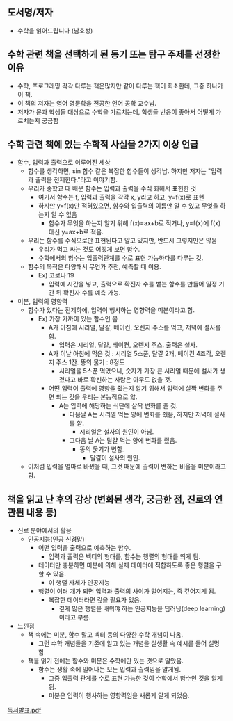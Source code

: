   ## 도서명/저자
- 수학을 읽어드립니다 (남호성)

## 수학 관련 책을 선택하게 된 동기 또는 탐구 주제를 선정한 이유
- 수학, 프로그래밍 각각 다루는 책은많지만 같이 다루는 책이 희소한데, 그중 하나가 이 책. 
- 이 책의 저자는 영어 영문학을 전공한 언어 공학 교수님. 
- 저자가 문과 학생들 대상으로 수학을 가르치는데, 학생들 반응이 좋아서 어떻게 가르치는지 궁금함 

## 수학 관련 책에 있는 수학적 사실을 2가지 이상 언급
- 함수, 입력과 출력으로 이루어진 세상 
  - 함수를 생각하면, sin 함수 같은 복잡한 함수들이 생각남. 하지만 저자는 "입력과 출력을 전제한다."라고 이야기함.
  - 우리가 중학교 때 배운 함수는 입력과 출력을 수식 화해서 표현한 것
    - 여기서 함수는 f, 입력과 출력을 각각 x, y라고 하고, y=f(x)로 표현
    - 하지만 y=f(x)만 적혀있으면, 함수와 입출력의 이름만 알 수 있고 무엇을 하는지 알 수 없음 
      - 함수가 무엇을 하는지 알기 위해 f(x)=ax+b로 적거나, y=f(x)에 f(x) 대신 y=ax+b로 적음. 
  - 우리는 함수를 수식으로만 표현된다고 알고 있지만, 반드시 그렇지만은 않음
    - 우리가 먹고 싸는 것도 어떻게 보면 함수. 
    - 수학에서의 함수는 입출력관계를 수로 표현 가능하다를 다루는 것. 
  - 함수의 목적은 다양해서 무언가 추천, 예측할 때 이용.
    - Ex) 코로나 19
      -  입력에 시간을 넣고, 출력으로 확진자 수를 뱉는 함수를 만들어 일정 기간 뒤 확진자 수를 예측 가능.
- 미분, 입력의 영향력
  - 함수가 있다는 전제하에, 입력이 행사하는 영향력을 미분이라고 함. 
    - Ex) 가장 가까이 있는 함수인 몸
      - A가 아침에 시리얼, 달걀, 베이컨, 오렌지 주스를 먹고, 저녁에 설사를 함. 
        - 입력은 시리얼, 달걀, 베이컨, 오렌지 주스. 출력은 설사. 
      - A가 이날 아침에 먹은 것 : 시리얼 5스푼, 달걀 2개, 베이컨 4조각, 오렌지 주스 1잔. 똥의 묽기 : 8정도
        - 시리얼을 5스푼 먹었으니, 숫자가 가장 큰 시리얼 때문에 설사가 생겼다고 바로 확신하는 사람은 아무도 없을 것. 
      - 어떤 입력이 출력에 영향을 줬는지 알기 위해서 입력에 살짝 변화를 주면 되는 것을 우리는 본능적으로 앎. 
        - A는 입력에 해당하는 식단에 살짝 변화를 줄 것.
          - 다음날 A는 시리얼 먹는 양에 변화를 줬음, 하지만 저녁에 설사를 함.
            - 시리얼은 설사의 원인이 아님. 
          - 그다음 날 A는 달걀 먹는 양에 변화를 줬음.
            - 똥의 묽기가 변함.
              - 달걀이 설사의 원인. 
  - 이처럼 입력을 얼마로 바꿨을 때, 그것 때문에 출력이 변하는 비율을 미분이라고 함. 

## 책을 읽고 난 후의 감상 (변화된 생각, 궁금한 점, 진로와 연관된 내용 등)
- 진로 분야에서의 활용
  - 인공지능(인공 신경망)
    - 어떤 입력을 출력으로 예측하는 함수.
      - 입력과 출력은 벡터의 형태를, 함수는 행렬의 형태를 띄게 됨. 
    - 데이터만 충분하면 미분에 의해 실제 데이터에 적합하도록 좋은 행렬을 구할 수 있음.
      - 이 행렬 자체가 인공지능
    - 행렬이 여러 개가 되면 입력과 출력의 사이가 멀어지는, 즉 깊어지게 됨. 
      - 복잡한 데이터라면 깊을 필요가 있음. 
        - 깊게 많은 행렬을 배워야 하는 인공지능을 딥러닝(deep learning)이라고 부름.
- 느낀점 
  - 책 속에는 미분, 함수 말고 벡터 등의 다양한 수학 개념이 나옴.
    - 그런 수학 개념들을 기존에 알고 있는 개념을 실생활 속 예시를 들어 설명함. 
  - 책을 읽기 전에는 함수와 미분은 수학에만 있는 것으로 알았음. 
    - 함수는 생활 속에 일어나는 모든 입력과 출력임을 알게됨.
      - 그중 입출력 관계를 수로 표현 가능한 것이 수학에서 함수인 것을 알게됨.
      - 미분은 입력이 행사하는 영향력임을 새롭게 알게 되었음.

[독서발표.pdf](https://github.com/llleeo0421/Report/files/8526653/default.pdf)

